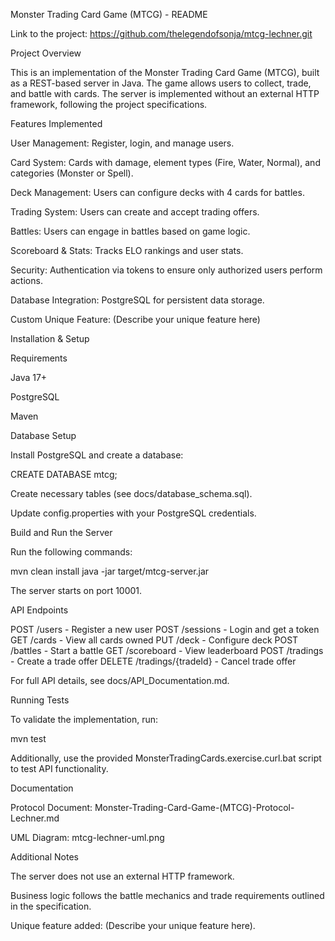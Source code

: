 Monster Trading Card Game (MTCG) - README

Link to the project:
https://github.com/thelegendofsonja/mtcg-lechner.git

Project Overview

This is an implementation of the Monster Trading Card Game (MTCG), built as a REST-based server in Java. The game allows users to collect, trade, and battle with cards. The server is implemented without an external HTTP framework, following the project specifications.

Features Implemented

User Management: Register, login, and manage users.

Card System: Cards with damage, element types (Fire, Water, Normal), and categories (Monster or Spell).

Deck Management: Users can configure decks with 4 cards for battles.

Trading System: Users can create and accept trading offers.

Battles: Users can engage in battles based on game logic.

Scoreboard & Stats: Tracks ELO rankings and user stats.

Security: Authentication via tokens to ensure only authorized users perform actions.

Database Integration: PostgreSQL for persistent data storage.

Custom Unique Feature: (Describe your unique feature here)

Installation & Setup

Requirements

Java 17+

PostgreSQL

Maven

Database Setup

Install PostgreSQL and create a database:

CREATE DATABASE mtcg;

Create necessary tables (see docs/database_schema.sql).

Update config.properties with your PostgreSQL credentials.

Build and Run the Server

Run the following commands:

mvn clean install
java -jar target/mtcg-server.jar

The server starts on port 10001.

API Endpoints

POST /users - Register a new user
POST /sessions - Login and get a token
GET /cards - View all cards owned
PUT /deck - Configure deck
POST /battles - Start a battle
GET /scoreboard - View leaderboard
POST /tradings - Create a trade offer
DELETE /tradings/{tradeId} - Cancel trade offer

For full API details, see docs/API_Documentation.md.

Running Tests

To validate the implementation, run:

mvn test

Additionally, use the provided MonsterTradingCards.exercise.curl.bat script to test API functionality.

Documentation

Protocol Document: Monster-Trading-Card-Game-(MTCG)-Protocol-Lechner.md

UML Diagram: mtcg-lechner-uml.png

Additional Notes

The server does not use an external HTTP framework.

Business logic follows the battle mechanics and trade requirements outlined in the specification.

Unique feature added: (Describe your unique feature here).